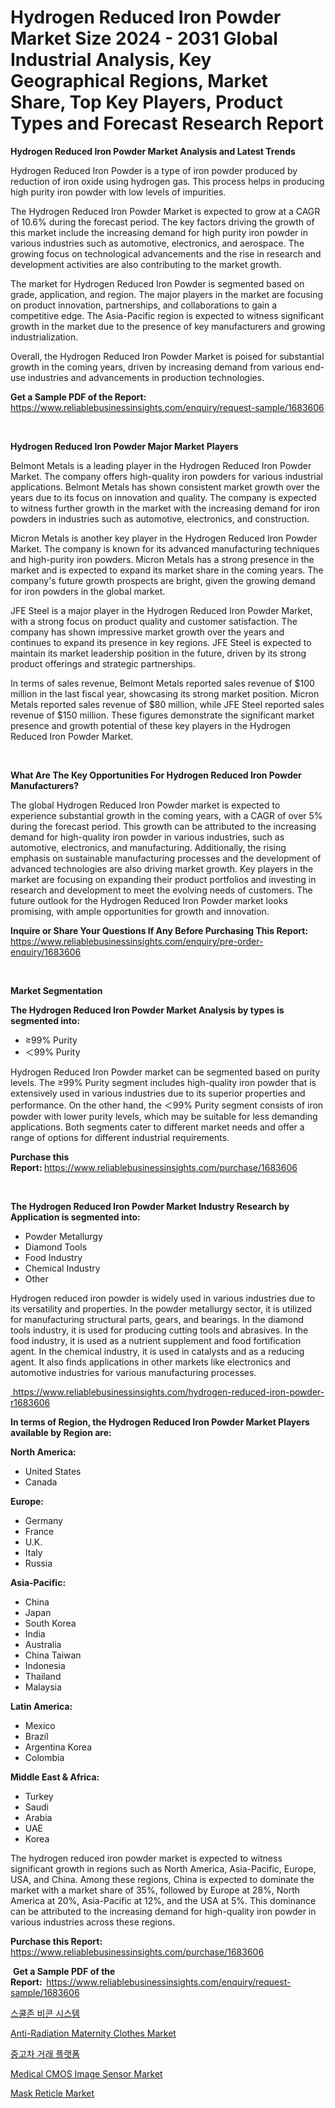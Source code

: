 <p><h1>Hydrogen Reduced Iron Powder Market Size 2024 - 2031 Global Industrial Analysis, Key Geographical Regions, Market Share, Top Key Players, Product Types and Forecast Research Report</h1></p><p><strong>Hydrogen Reduced Iron Powder Market Analysis and Latest Trends</strong></p>
<p><p>Hydrogen Reduced Iron Powder is a type of iron powder produced by reduction of iron oxide using hydrogen gas. This process helps in producing high purity iron powder with low levels of impurities.</p><p>The Hydrogen Reduced Iron Powder Market is expected to grow at a CAGR of 10.6% during the forecast period. The key factors driving the growth of this market include the increasing demand for high purity iron powder in various industries such as automotive, electronics, and aerospace. The growing focus on technological advancements and the rise in research and development activities are also contributing to the market growth.</p><p>The market for Hydrogen Reduced Iron Powder is segmented based on grade, application, and region. The major players in the market are focusing on product innovation, partnerships, and collaborations to gain a competitive edge. The Asia-Pacific region is expected to witness significant growth in the market due to the presence of key manufacturers and growing industrialization.</p><p>Overall, the Hydrogen Reduced Iron Powder Market is poised for substantial growth in the coming years, driven by increasing demand from various end-use industries and advancements in production technologies.</p></p>
<p><strong>Get a Sample PDF of the Report:&nbsp;</strong> <a href="https://www.reliablebusinessinsights.com/enquiry/request-sample/1683606">https://www.reliablebusinessinsights.com/enquiry/request-sample/1683606</a></p>
<p>&nbsp;</p>
<p><strong>Hydrogen Reduced Iron Powder Major Market Players</strong></p>
<p><p>Belmont Metals is a leading player in the Hydrogen Reduced Iron Powder Market. The company offers high-quality iron powders for various industrial applications. Belmont Metals has shown consistent market growth over the years due to its focus on innovation and quality. The company is expected to witness further growth in the market with the increasing demand for iron powders in industries such as automotive, electronics, and construction.</p><p>Micron Metals is another key player in the Hydrogen Reduced Iron Powder Market. The company is known for its advanced manufacturing techniques and high-purity iron powders. Micron Metals has a strong presence in the market and is expected to expand its market share in the coming years. The company's future growth prospects are bright, given the growing demand for iron powders in the global market.</p><p>JFE Steel is a major player in the Hydrogen Reduced Iron Powder Market, with a strong focus on product quality and customer satisfaction. The company has shown impressive market growth over the years and continues to expand its presence in key regions. JFE Steel is expected to maintain its market leadership position in the future, driven by its strong product offerings and strategic partnerships.</p><p>In terms of sales revenue, Belmont Metals reported sales revenue of $100 million in the last fiscal year, showcasing its strong market position. Micron Metals reported sales revenue of $80 million, while JFE Steel reported sales revenue of $150 million. These figures demonstrate the significant market presence and growth potential of these key players in the Hydrogen Reduced Iron Powder Market.</p></p>
<p>&nbsp;</p>
<p><strong>What Are The Key Opportunities For Hydrogen Reduced Iron Powder Manufacturers?</strong></p>
<p><p>The global Hydrogen Reduced Iron Powder market is expected to experience substantial growth in the coming years, with a CAGR of over 5% during the forecast period. This growth can be attributed to the increasing demand for high-quality iron powder in various industries, such as automotive, electronics, and manufacturing. Additionally, the rising emphasis on sustainable manufacturing processes and the development of advanced technologies are also driving market growth. Key players in the market are focusing on expanding their product portfolios and investing in research and development to meet the evolving needs of customers. The future outlook for the Hydrogen Reduced Iron Powder market looks promising, with ample opportunities for growth and innovation.</p></p>
<p><strong>Inquire or Share Your Questions If Any Before Purchasing This Report:</strong> <a href="https://www.reliablebusinessinsights.com/enquiry/pre-order-enquiry/1683606">https://www.reliablebusinessinsights.com/enquiry/pre-order-enquiry/1683606</a></p>
<p>&nbsp;</p>
<p><strong>Market Segmentation</strong></p>
<p><strong>The Hydrogen Reduced Iron Powder Market Analysis by types is segmented into:</strong></p>
<p><ul><li>≥99% Purity</li><li>＜99% Purity</li></ul></p>
<p><p>Hydrogen Reduced Iron Powder market can be segmented based on purity levels. The ≥99% Purity segment includes high-quality iron powder that is extensively used in various industries due to its superior properties and performance. On the other hand, the ＜99% Purity segment consists of iron powder with lower purity levels, which may be suitable for less demanding applications. Both segments cater to different market needs and offer a range of options for different industrial requirements.</p></p>
<p><strong>Purchase this Report:&nbsp;</strong><a href="https://www.reliablebusinessinsights.com/purchase/1683606">https://www.reliablebusinessinsights.com/purchase/1683606</a></p>
<p>&nbsp;</p>
<p><strong>The Hydrogen Reduced Iron Powder Market Industry Research by Application is segmented into:</strong></p>
<p><ul><li>Powder Metallurgy</li><li>Diamond Tools</li><li>Food Industry</li><li>Chemical Industry</li><li>Other</li></ul></p>
<p><p>Hydrogen reduced iron powder is widely used in various industries due to its versatility and properties. In the powder metallurgy sector, it is utilized for manufacturing structural parts, gears, and bearings. In the diamond tools industry, it is used for producing cutting tools and abrasives. In the food industry, it is used as a nutrient supplement and food fortification agent. In the chemical industry, it is used in catalysts and as a reducing agent. It also finds applications in other markets like electronics and automotive industries for various manufacturing processes.</p></p>
<p><a href="https://www.reliablebusinessinsights.com/hydrogen-reduced-iron-powder-r1683606">&nbsp;https://www.reliablebusinessinsights.com/hydrogen-reduced-iron-powder-r1683606</a></p>
<p><strong>In terms of Region, the Hydrogen Reduced Iron Powder Market Players available by Region are:</strong></p>
<p>
    <p> <strong> North America: </strong>
        <ul>
            <li>United States</li>
            <li>Canada</li>
        </ul>
        </p> 
    <p> <strong> Europe: </strong>
        <ul>
            <li>Germany</li>
            <li>France</li>
            <li>U.K.</li>
            <li>Italy</li>
            <li>Russia</li>
        </ul>
        </p> 
    <p> <strong> Asia-Pacific: </strong>
        <ul>
            <li>China</li>
            <li>Japan</li>
            <li>South Korea</li>
            <li>India</li>
            <li>Australia</li>
            <li>China Taiwan</li>
            <li>Indonesia</li>
            <li>Thailand</li>
            <li>Malaysia</li>
        </ul>
        </p> 
    <p> <strong> Latin America: </strong>
        <ul>
            <li>Mexico</li>
            <li>Brazil</li>
            <li>Argentina Korea</li>
            <li>Colombia</li>
        </ul>
        </p> 
    <p> <strong> Middle East & Africa: </strong>
        <ul>
            <li>Turkey</li>
            <li>Saudi</li>
            <li>Arabia</li>
            <li>UAE</li>
            <li>Korea</li>
        </ul>
    </p>
    </p>
<p><p>The hydrogen reduced iron powder market is expected to witness significant growth in regions such as North America, Asia-Pacific, Europe, USA, and China. Among these regions, China is expected to dominate the market with a market share of 35%, followed by Europe at 28%, North America at 20%, Asia-Pacific at 12%, and the USA at 5%. This dominance can be attributed to the increasing demand for high-quality iron powder in various industries across these regions.</p></p>
<p><strong>Purchase this Report: </strong><a href="https://www.reliablebusinessinsights.com/purchase/1683606">https://www.reliablebusinessinsights.com/purchase/1683606</a></p>
<p>&nbsp;<strong>Get a Sample PDF of the Report:&nbsp;&nbsp;</strong><a href="https://www.reliablebusinessinsights.com/enquiry/request-sample/1683606">https://www.reliablebusinessinsights.com/enquiry/request-sample/1683606</a></p>
<p><strong></strong></p>
<p><p><a href="https://github.com/ahmadrevanz10/Market-Research-Report-List-1/blob/main/6941249104344.md">스쿨존 비콘 시스템</a></p><p><a href="https://github.com/Glendatilghmankmgz0rbhwpy/Market-Research-Report-List-2/blob/main/anti-radiation-maternity-clothes-market.md">Anti-Radiation Maternity Clothes Market</a></p><p><a href="https://github.com/nigaleamar09/Market-Research-Report-List-1/blob/main/2874407104345.md">중고차 거래 플랫폼</a></p><p><a href="https://issuu.com/reportprime-2/docs/medical-cmos-image-sensor-market-size-2030.pptx">Medical CMOS Image Sensor Market</a></p><p><a href="https://issuu.com/reportprime-2/docs/mask-reticle-market-size-2030.pptx">Mask Reticle Market</a></p></p>